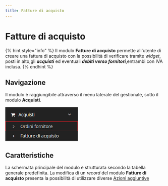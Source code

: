 ```yaml
---
title: Fatture di acquisto
---
```


# Fatture di acquisto

{% hint style="info" %}
Il modulo **Fatture di acquisto** permette all'utente di creare una fattura di acquisto con la possibilità di verificare tramite _widget_, posti in alto,gli _**acquisti**_ ed eventuali _**debiti verso fornitori**_,entrambi con IVA inclusa.
{% endhint %}

## Navigazione

Il modulo è raggiungibile attraverso il menu laterale del gestionale, sotto il modulo **Acquisti**.

![Screenshot navigazione fatture di acquisto](../../../.gitbook/assets/posizionefatturediacquisto.PNG)

## Caratteristiche

La schermata principale del modulo è strutturata secondo la tabella generale predefinita. La modifica di un _record_ del modulo **Fatture di acquisto** presenta la possibilità di utilizzare diverse [Azioni aggiuntive](plugin1.md)

